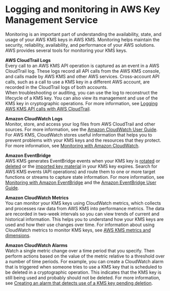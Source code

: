# Logging and monitoring in AWS Key Management Service<a name="security-logging-monitoring"></a>

Monitoring is an important part of understanding the availability, state, and usage of your AWS KMS keys in AWS KMS\. Monitoring helps maintain the security, reliability, availability, and performance of your AWS solutions\. AWS provides several tools for monitoring your KMS keys\.

**AWS CloudTrail Logs**  
Every call to an AWS KMS API operation is captured as an event in a AWS CloudTrail log\. These logs record all API calls from the AWS KMS console, and calls made by AWS KMS and other AWS services\. Cross\-account API calls, such as a call to use a KMS key in a different AWS account, are recorded in the CloudTrail logs of both accounts\.  
When troubleshooting or auditing, you can use the log to reconstruct the lifecycle of a KMS key\. You can also view its management and use of the KMS key in cryptographic operations\. For more information, see [Logging AWS KMS API calls with AWS CloudTrail](logging-using-cloudtrail.md)\.

**Amazon CloudWatch Logs**  
Monitor, store, and access your log files from AWS CloudTrail and other sources\. For more information, see the [Amazon CloudWatch User Guide](https://docs.aws.amazon.com/AmazonCloudWatch/latest/monitoring/)\.  
For AWS KMS, CloudWatch stores useful information that helps you to prevent problems with your KMS keys and the resources that they protect\. For more information, see [Monitoring with Amazon CloudWatch](monitoring-cloudwatch.md)\.

**Amazon EventBridge**  
AWS KMS generates EventBridge events when your KMS key is [rotated](rotate-keys.md) or [deleted](deleting-keys.md) or the [imported key material](importing-keys.md) in your KMS key expires\. Search for AWS KMS events \(API operations\) and route them to one or more target functions or streams to capture state information\. For more information, see [Monitoring with Amazon EventBridge](kms-events.md) and the [Amazon EventBridge User Guide](https://docs.aws.amazon.com/eventbridge/latest/userguide/)\.

**Amazon CloudWatch Metrics**  
You can monitor your KMS keys using CloudWatch metrics, which collects and processes raw data from AWS KMS into performance metrics\. The data are recorded in two\-week intervals so you can view trends of current and historical information\. This helps you to understand how your KMS keys are used and how their use changes over time\. For information about using CloudWatch metrics to monitor KMS keys, see [AWS KMS metrics and dimensions](monitoring-cloudwatch.md#kms-metrics)\.

**Amazon CloudWatch Alarms**  
Watch a single metric change over a time period that you specify\. Then perform actions based on the value of the metric relative to a threshold over a number of time periods\. For example, you can create a CloudWatch alarm that is triggered when someone tries to use a KMS key that is scheduled to be deleted in a cryptographic operation\. This indicates that the KMS key is still being used and probably should not be deleted\. For more information, see [Creating an alarm that detects use of a KMS key pending deletion](deleting-keys-creating-cloudwatch-alarm.md)\.